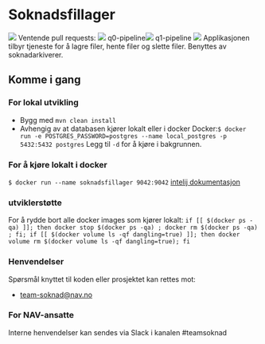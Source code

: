 Soknadsfillager
================
![](https://github.com/navikt/soknadsfillager/workflows/Build-Deploy/badge.svg?branch=master)
Ventende pull requests: ![](https://github.com/navikt/soknadsfillager/workflows/Build-Deploy/badge.svg?event=pull_request)
q0-pipeline![](https://github.com/navikt/soknadsfillager/workflows/Build-Deploy/badge.svg?branch=q0-pipeline)
q1-pipeline ![](https://github.com/navikt/soknadsfillager/workflows/Build-Deploy/badge.svg?branch=q1-pipeline)
Applikasjonen tilbyr tjeneste for å lagre filer, hente filer og slette filer.
Benyttes av soknadarkiverer.

## Komme i gang

### For lokal utvikling
* Bygg med `mvn clean install`
* Avhengig av at databasen kjører lokalt eller i docker
 Docker:`$ docker run -e POSTGRES_PASSWORD=postgres --name local_postgres -p 5432:5432 postgres`
Legg til `-d` for å kjøre i bakgrunnen.

### For å kjøre lokalt i docker
`$ docker run --name soknadsfillager 9042:9042`
[intelij dokumentasjon](https://www.jetbrains.com/help/idea/docker.html#)

### utviklerstøtte
For å rydde bort alle docker images som kjører lokalt:
`if [[ $(docker ps -qa) ]]; then docker stop $(docker ps -qa) ; docker rm $(docker ps -qa) ; fi; if [[ $(docker volume ls -qf dangling=true) ]]; then docker volume rm $(docker volume ls -qf dangling=true); fi`


### Henvendelser
Spørsmål knyttet til koden eller prosjektet kan rettes mot:
* [team-soknad@nav.no](mailto:team-soknad@nav.no)

### For NAV-ansatte
Interne henvendelser kan sendes via Slack i kanalen #teamsoknad
